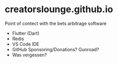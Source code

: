 # creatorslounge.github.io
Point of contect with the bets arbitrage software

- Flutter (Dart)
- Redis
- VS Code IDE
- GitHub Sponsoring/Donations? Gunroad?
- Was vergessen?

